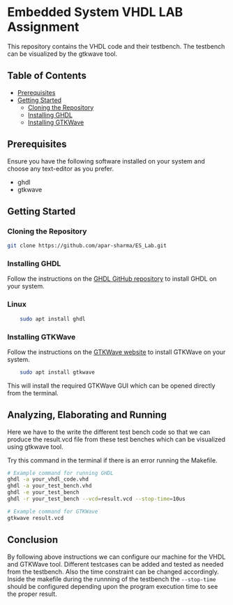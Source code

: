 # Embedded System VHDL LAB Assignment

This repository contains the VHDL code and their testbench. The testbench can be visualized by the gtkwave tool.

## Table of Contents

- [Prerequisites](#prerequisites)
- [Getting Started](#getting-started)
  - [Cloning the Repository](#cloning-the-repository)
  - [Installing GHDL](#installing-ghdl)
  - [Installing GTKWave](#installing-gtkwave)

## Prerequisites

Ensure you have the following software installed on your system and choose any text-editor as you prefer.

- ghdl
- gtkwave

## Getting Started

### Cloning the Repository

```bash
git clone https://github.com/apar-sharma/ES_Lab.git
```

### Installing GHDL

Follow the instructions on the [GHDL GitHub repository](https://github.com/ghdl/ghdl) to install GHDL on your system.

### Linux

```bash
    sudo apt install ghdl
```

### Installing GTKWave

Follow the instructions on the [GTKWave website](http://gtkwave.sourceforge.net/) to install GTKWave on your system.

```bash
    sudo apt install gtkwave
```

This will install the required GTKWave GUI which can be opened directly from the terminal.

## Analyzing, Elaborating and Running

Here we have to the write the different test bench code so that we can produce the result.vcd file from these test benches which can be visualized using gtkwave tool.

Try this command in the terminal if there is an error running the Makefile.

```bash
# Example command for running GHDL
ghdl -a your_vhdl_code.vhd
ghdl -a your_test_bench.vhd
ghdl -e your_test_bench
ghdl -r your_test_bench --vcd=result.vcd --stop-time=10us
```

```bash
# Example command for GTKWave
gtkwave result.vcd
```

## Conclusion

By following above instructions we can configure our machine for the VHDL and GTKWave tool. Different testcases can be added and tested as needed from the testbench. Also the time constraint can be changed accordingly. Inside the makefile during the runnning of the testbench the `--stop-time` should be configured depending upon the program execution time to see the proper result.
